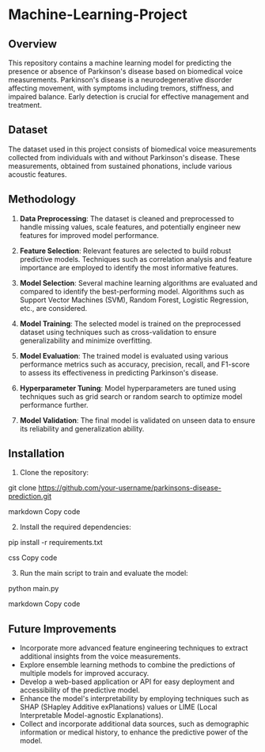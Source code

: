 # Machine-Learning-Project

## Overview

This repository contains a machine learning model for predicting the presence or absence of Parkinson's disease based on biomedical voice measurements. Parkinson's disease is a neurodegenerative disorder affecting movement, with symptoms including tremors, stiffness, and impaired balance. Early detection is crucial for effective management and treatment.

## Dataset

The dataset used in this project consists of biomedical voice measurements collected from individuals with and without Parkinson's disease. These measurements, obtained from sustained phonations, include various acoustic features.

## Methodology

1. **Data Preprocessing**: The dataset is cleaned and preprocessed to handle missing values, scale features, and potentially engineer new features for improved model performance.

2. **Feature Selection**: Relevant features are selected to build robust predictive models. Techniques such as correlation analysis and feature importance are employed to identify the most informative features.

3. **Model Selection**: Several machine learning algorithms are evaluated and compared to identify the best-performing model. Algorithms such as Support Vector Machines (SVM), Random Forest, Logistic Regression, etc., are considered.

4. **Model Training**: The selected model is trained on the preprocessed dataset using techniques such as cross-validation to ensure generalizability and minimize overfitting.

5. **Model Evaluation**: The trained model is evaluated using various performance metrics such as accuracy, precision, recall, and F1-score to assess its effectiveness in predicting Parkinson's disease.

6. **Hyperparameter Tuning**: Model hyperparameters are tuned using techniques such as grid search or random search to optimize model performance further.

7. **Model Validation**: The final model is validated on unseen data to ensure its reliability and generalization ability.

## Installation

1. Clone the repository:

git clone https://github.com/your-username/parkinsons-disease-prediction.git

markdown
Copy code

2. Install the required dependencies:

pip install -r requirements.txt

css
Copy code

3. Run the main script to train and evaluate the model:

python main.py

markdown
Copy code

## Future Improvements

- Incorporate more advanced feature engineering techniques to extract additional insights from the voice measurements.
- Explore ensemble learning methods to combine the predictions of multiple models for improved accuracy.
- Develop a web-based application or API for easy deployment and accessibility of the predictive model.
- Enhance the model's interpretability by employing techniques such as SHAP (SHapley Additive exPlanations) values or LIME (Local Interpretable Model-agnostic Explanations).
- Collect and incorporate additional data sources, such as demographic information or medical history, to enhance the predictive power of the model.

